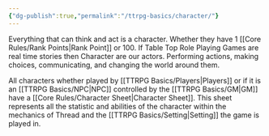 ```yaml
---
{"dg-publish":true,"permalink":"/ttrpg-basics/character/"}
---
```


Everything that can think and act is a character. Whether they have 1 [[Core Rules/Rank Points\|Rank Point]] or 100. If Table Top Role Playing Games are real time stories then Character are our actors. Performing actions, making choices, communicating, and changing the world around them.

All characters whether played by [[TTRPG Basics/Players\|Players]] or if it is an [[TTRPG Basics/NPC\|NPC]] controlled by the [[TTRPG Basics/GM\|GM]] have a [[Core Rules/Character Sheet\|Character Sheet]]. This sheet represents all the statistic and abilities of the character within the mechanics of Thread and the [[TTRPG Basics/Setting\|Setting]] the game is played in.